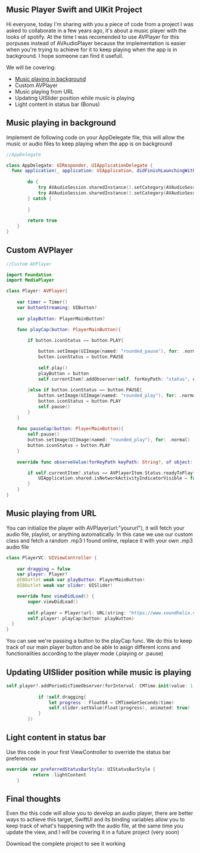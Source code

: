## Music Player Swift and UIKit Project

Hi everyone, today I'm sharing with you a piece of code from a project I was asked to collaborate in a few years ago, it's about a music player with the looks of spotify.
At the time I was recomended to use AVPlayer for this porpuses instead of AVAudioPlayer because the implementation is easier when you're trying to achieve for it to keep playing when the app is in background.
I hope someone can find it usefull.

We will be covering:
* [Music playing in background](#background)
* Custom AVPlayer
* Music playing from URL
* Updating UISlider position while music is playing
* Light content in status bar (Bonus)

<a name="background"/>

## Music playing in background

Implement de following code on your AppDelegate file, this will allow the music or audio files to keep playing when the app is on background
```swift
//AppDelegate

class AppDelegate: UIResponder, UIApplicationDelegate {
  func application(_ application: UIApplication, didFinishLaunchingWithOptions launchOptions: [UIApplication.LaunchOptionsKey: Any]?) -> Bool {
        
        do {
            try AVAudioSession.sharedInstance().setCategory(AVAudioSession.Category.soloAmbient)
            try AVAudioSession.sharedInstance().setCategory(AVAudioSession.Category.playback)
        } catch {
            
        }
        
        return true
    }
}
```

## Custom AVPlayer

```swift
//Custom AVPlayer

import Foundation
import MediaPlayer

class Player: AVPlayer{
    
    var timer = Timer()
    var buttonStreaming: UIButton?
    
    var playButton: PlayerMainButton?

    func playCap(button: PlayerMainButton){
        
        if button.iconStatus == button.PLAY{

            button.setImage(UIImage(named: "rounded_pause"), for: .normal)
            button.iconStatus = button.PAUSE
            
            self.play()
            playButton = button
            self.currentItem?.addObserver(self, forKeyPath: "status", options: [.old, .new], context: nil)
            
        }else if button.iconStatus == button.PAUSE{
            button.setImage(UIImage(named: "rounded_play"), for: .normal)
            button.iconStatus = button.PLAY
            self.pause()
        }
    }
    
    func pauseCap(button: PlayerMainButton){
        self.pause()
        button.setImage(UIImage(named: "rounded_play"), for: .normal)
        button.iconStatus = button.PLAY
    }
    
    override func observeValue(forKeyPath keyPath: String?, of object: Any?, change: [NSKeyValueChangeKey : Any]?, context: UnsafeMutableRawPointer?) {

        if self.currentItem?.status == AVPlayerItem.Status.readyToPlay{
            UIApplication.shared.isNetworkActivityIndicatorVisible = false
        }
    }
}
```

## Music playing from URL

You can initialize the player with AVPlayer(url:"yoururl"), it will fetch your audio file, playlist, or anything automatically. In this case we use our custom class and fetch a random .mp3 I found online, replace it with your own .mp3 audio file
```swift
class PlayerVC: UIViewController {
    
    var dragging = false
    var player: Player?
    @IBOutlet weak var playButton: PlayerMainButton!
    @IBOutlet weak var slider: UISlider!

    override func viewDidLoad() {
        super.viewDidLoad()
        
        self.player = Player(url: URL(string: "https://www.soundhelix.com/examples/mp3/SoundHelix-Song-2.mp3")!)
        self.player!.playCap(button: playButton)
  }
}
```
You can see we're passing a button to the playCap func. We do this to keep track of our main player button and be able to asign different icons and functionalities according to the player mode (.playing or .pause)

## Updating UISlider position while music is playing

```swift
self.player?.addPeriodicTimeObserver(forInterval: CMTime.init(value: 1, timescale: 1), queue: .main, using: { time in
            
            if !self.dragging{
                let progress : Float64 = CMTimeGetSeconds(time)
                self.slider.setValue(Float(progress), animated: true)
            }
        })
```

## Light content in status bar

Use this code in your first ViewController to override the status bar preferences
```swift
override var preferredStatusBarStyle: UIStatusBarStyle {
          return .lightContent
    }
```

## Final thoughts

Even tho this code will allow you to develop an audio player, there are better ways to achieve this target, SwiftUI and its binding variables allow you to keep track of what's happening with the audio file, at the same time you update the view, and I will be covering it in a future project (very soon)

Download the complete project to see it working
